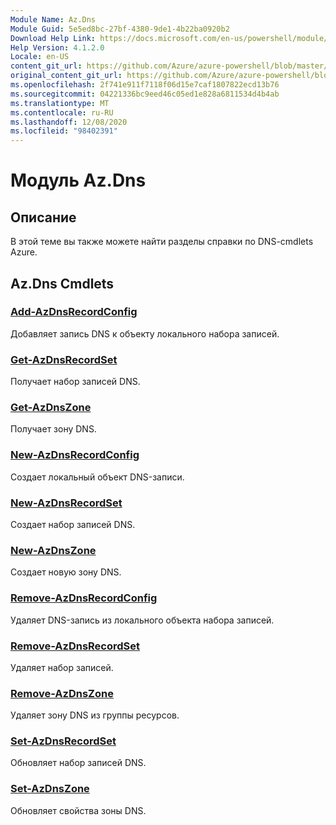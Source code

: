 ```yaml
---
Module Name: Az.Dns
Module Guid: 5e5ed8bc-27bf-4380-9de1-4b22ba0920b2
Download Help Link: https://docs.microsoft.com/en-us/powershell/module/az.dns
Help Version: 4.1.2.0
Locale: en-US
content_git_url: https://github.com/Azure/azure-powershell/blob/master/src/Dns/Dns/help/Az.DNS.md
original_content_git_url: https://github.com/Azure/azure-powershell/blob/master/src/Dns/Dns/help/Az.DNS.md
ms.openlocfilehash: 2f741e911f7118f06d15e7caf1807822ecd13b76
ms.sourcegitcommit: 04221336bc9eed46c05ed1e828a6811534d4b4ab
ms.translationtype: MT
ms.contentlocale: ru-RU
ms.lasthandoff: 12/08/2020
ms.locfileid: "98402391"
---
```

# Модуль Az.Dns
## Описание
В этой теме вы также можете найти разделы справки по DNS-cmdlets Azure.

## Az.Dns Cmdlets
### [Add-AzDnsRecordConfig](Add-AzDnsRecordConfig.md)
Добавляет запись DNS к объекту локального набора записей.

### [Get-AzDnsRecordSet](Get-AzDnsRecordSet.md)
Получает набор записей DNS.

### [Get-AzDnsZone](Get-AzDnsZone.md)
Получает зону DNS.

### [New-AzDnsRecordConfig](New-AzDnsRecordConfig.md)
Создает локальный объект DNS-записи.

### [New-AzDnsRecordSet](New-AzDnsRecordSet.md)
Создает набор записей DNS.

### [New-AzDnsZone](New-AzDnsZone.md)
Создает новую зону DNS.

### [Remove-AzDnsRecordConfig](Remove-AzDnsRecordConfig.md)
Удаляет DNS-запись из локального объекта набора записей.

### [Remove-AzDnsRecordSet](Remove-AzDnsRecordSet.md)
Удаляет набор записей.

### [Remove-AzDnsZone](Remove-AzDnsZone.md)
Удаляет зону DNS из группы ресурсов.

### [Set-AzDnsRecordSet](Set-AzDnsRecordSet.md)
Обновляет набор записей DNS.

### [Set-AzDnsZone](Set-AzDnsZone.md)
Обновляет свойства зоны DNS.

